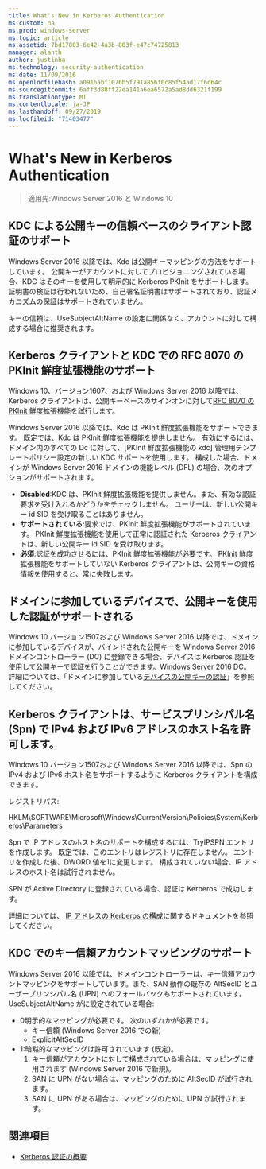 ```yaml
---
title: What's New in Kerberos Authentication
ms.custom: na
ms.prod: windows-server
ms.topic: article
ms.assetid: 7bd17803-6e42-4a3b-803f-e47c74725813
manager: alanth
author: justinha
ms.technology: security-authentication
ms.date: 11/09/2016
ms.openlocfilehash: a0916abf1076b5f791a856f0c85f54ad17f6d64c
ms.sourcegitcommit: 6aff3d88ff22ea141a6ea6572a5ad8dd6321f199
ms.translationtype: MT
ms.contentlocale: ja-JP
ms.lasthandoff: 09/27/2019
ms.locfileid: "71403477"
---
```

# <a name="whats-new-in-kerberos-authentication"></a>What's New in Kerberos Authentication

>適用先:Windows Server 2016 と Windows 10

## <a name="kdc-support-for-public-key-trust-based-client-authentication"></a>KDC による公開キーの信頼ベースのクライアント認証のサポート

Windows Server 2016 以降では、Kdc は公開キーマッピングの方法をサポートしています。 公開キーがアカウントに対してプロビジョニングされている場合、KDC はそのキーを使用して明示的に Kerberos PKInit をサポートします。 証明書の検証は行われないため、自己署名証明書はサポートされており、認証メカニズムの保証はサポートされていません。

キーの信頼は、UseSubjectAltName の設定に関係なく、アカウントに対して構成する場合に推奨されます。

## <a name="kerberos-client-and-kdc-support-for-rfc-8070-pkinit-freshness-extension"></a>Kerberos クライアントと KDC での RFC 8070 の PKInit 鮮度拡張機能のサポート

Windows 10、バージョン1607、および Windows Server 2016 以降では、Kerberos クライアントは、公開キーベースのサインオンに対して[RFC 8070 の PKInit 鮮度拡張機能](https://datatracker.ietf.org/doc/draft-ietf-kitten-pkinit-freshness/)を試行します。 

Windows Server 2016 以降では、Kdc は PKInit 鮮度拡張機能をサポートできます。 既定では、Kdc は PKInit 鮮度拡張機能を提供しません。 有効にするには、ドメイン内のすべての Dc に対して、[PKInit 鮮度拡張機能の kdc] 管理用テンプレートポリシー設定の新しい KDC サポートを使用します。 構成した場合、ドメインが Windows Server 2016 ドメインの機能レベル (DFL) の場合、次のオプションがサポートされます。

- **Disabled**:KDC は、PKInit 鮮度拡張機能を提供しません。また、有効な認証要求を受け入れるかどうかをチェックしません。 ユーザーは、新しい公開キー id SID を受け取ることはありません。
- **サポートされている**:要求では、PKInit 鮮度拡張機能がサポートされています。 PKInit 鮮度拡張機能を使用して正常に認証された Kerberos クライアントは、新しい公開キー id SID を受け取ります。
- **必須**:認証を成功させるには、PKInit 鮮度拡張機能が必要です。 PKInit 鮮度拡張機能をサポートしていない Kerberos クライアントは、公開キーの資格情報を使用すると、常に失敗します。

## <a name="domain-joined-device-support-for-authentication-using-public-key"></a>ドメインに参加しているデバイスで、公開キーを使用した認証がサポートされる

Windows 10 バージョン1507および Windows Server 2016 以降では、ドメインに参加しているデバイスが、バインドされた公開キーを Windows Server 2016 ドメインコントローラー (DC) に登録できる場合、デバイスは Kerberos 認証を使用して公開キーで認証を行うことができます。Windows Server 2016 DC。 詳細については、「ドメインに参加している[デバイスの公開キーの認証](Domain-joined-Device-Public-Key-Authentication.md)」を参照してください。

## <a name="kerberos-clients-allow-ipv4-and-ipv6-address-hostnames-in-service-principal-names-spns"></a>Kerberos クライアントは、サービスプリンシパル名 (Spn) で IPv4 および IPv6 アドレスのホスト名を許可します。

Windows 10 バージョン1507および Windows Server 2016 以降では、Spn の IPv4 および IPv6 ホスト名をサポートするように Kerberos クライアントを構成できます。 

レジストリパス:

HKLM\SOFTWARE\Microsoft\Windows\CurrentVersion\Policies\System\Kerberos\Parameters

Spn で IP アドレスのホスト名のサポートを構成するには、TryIPSPN エントリを作成します。 既定では、このエントリはレジストリに存在しません。 エントリを作成した後、DWORD 値を1に変更します。 構成されていない場合、IP アドレスのホスト名は試行されません。

SPN が Active Directory に登録されている場合、認証は Kerberos で成功します。 

詳細については、 [IP アドレスの Kerberos の構成](configuring-kerberos-over-ip.md)に関するドキュメントを参照してください。

## <a name="kdc-support-for-key-trust-account-mapping"></a>KDC でのキー信頼アカウントマッピングのサポート

Windows Server 2016 以降では、ドメインコントローラーは、キー信頼アカウントマッピングをサポートしています。また、SAN 動作の既存の AltSecID とユーザープリンシパル名 (UPN) へのフォールバックもサポートされています。 UseSubjectAltName がに設定されている場合:

- 0明示的なマッピングが必要です。 次のいずれかが必要です。
    - キー信頼 (Windows Server 2016 での新)
    - ExplicitAltSecID
- 1:暗黙的なマッピングは許可されています (既定)。
    1. キー信頼がアカウントに対して構成されている場合は、マッピングに使用されます (Windows Server 2016 で新規)。
    2. SAN に UPN がない場合は、マッピングのために AltSecID が試行されます。
    3. SAN に UPN がある場合は、マッピングのために UPN が試行されます。

## <a name="see-also"></a>関連項目

- [Kerberos 認証の概要](kerberos-authentication-overview.md)
